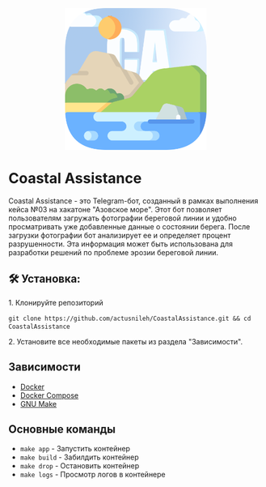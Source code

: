 <p align="center"><img align="center" width="280" src="/img/rounded_logo.png"/></p>

# Coastal Assistance
Coastal Assistance - это Telegram-бот, созданный в рамках выполнения кейса №03 на хакатоне "Азовское море". Этот бот позволяет пользователям загружать фотографии береговой линии и удобно просматривать уже добавленные данные о состоянии берега. После загрузки фотографии бот анализирует ее и определяет процент разрушенности. Эта информация может быть использована для разработки решений по проблеме эрозии береговой линии.

<h2>🛠️ Установка:</h2>

<p>1. Клонируйте репозиторий</p>

```
git clone https://github.com/actusnileh/CoastalAssistance.git && cd CoastalAssistance
```

<p>2. Установите все необходимые пакеты из раздела "Зависимости".</p>
  
<h2> Зависимости </h2>

- [Docker](https://www.docker.com/get-started)
- [Docker Compose](https://docs.docker.com/compose/install/)
- [GNU Make](https://www.gnu.org/software/make/)


<h2> Основные команды </h2>

* `make app` - Запустить контейнер
* `make build` - Забилдить контейнер
* `make drop` - Остановить контейнер
* `make logs` - Просмотр логов в контейнере
